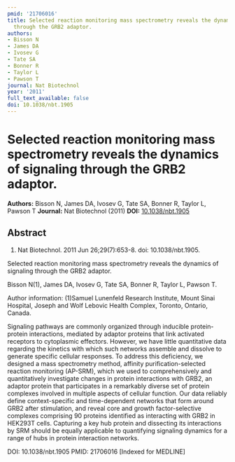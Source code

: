 ```yaml
---
pmid: '21706016'
title: Selected reaction monitoring mass spectrometry reveals the dynamics of signaling
  through the GRB2 adaptor.
authors:
- Bisson N
- James DA
- Ivosev G
- Tate SA
- Bonner R
- Taylor L
- Pawson T
journal: Nat Biotechnol
year: '2011'
full_text_available: false
doi: 10.1038/nbt.1905
---
```


# Selected reaction monitoring mass spectrometry reveals the dynamics of signaling through the GRB2 adaptor.
**Authors:** Bisson N, James DA, Ivosev G, Tate SA, Bonner R, Taylor L, Pawson T
**Journal:** Nat Biotechnol (2011)
**DOI:** [10.1038/nbt.1905](https://doi.org/10.1038/nbt.1905)

## Abstract

1. Nat Biotechnol. 2011 Jun 26;29(7):653-8. doi: 10.1038/nbt.1905.

Selected reaction monitoring mass spectrometry reveals the dynamics of signaling 
through the GRB2 adaptor.

Bisson N(1), James DA, Ivosev G, Tate SA, Bonner R, Taylor L, Pawson T.

Author information:
(1)Samuel Lunenfeld Research Institute, Mount Sinai Hospital, Joseph and Wolf 
Lebovic Health Complex, Toronto, Ontario, Canada.

Signaling pathways are commonly organized through inducible protein-protein 
interactions, mediated by adaptor proteins that link activated receptors to 
cytoplasmic effectors. However, we have little quantitative data regarding the 
kinetics with which such networks assemble and dissolve to generate specific 
cellular responses. To address this deficiency, we designed a mass spectrometry 
method, affinity purification-selected reaction monitoring (AP-SRM), which we 
used to comprehensively and quantitatively investigate changes in protein 
interactions with GRB2, an adaptor protein that participates in a remarkably 
diverse set of protein complexes involved in multiple aspects of cellular 
function. Our data reliably define context-specific and time-dependent networks 
that form around GRB2 after stimulation, and reveal core and growth 
factor-selective complexes comprising 90 proteins identified as interacting with 
GRB2 in HEK293T cells. Capturing a key hub protein and dissecting its 
interactions by SRM should be equally applicable to quantifying signaling 
dynamics for a range of hubs in protein interaction networks.

DOI: 10.1038/nbt.1905
PMID: 21706016 [Indexed for MEDLINE]
